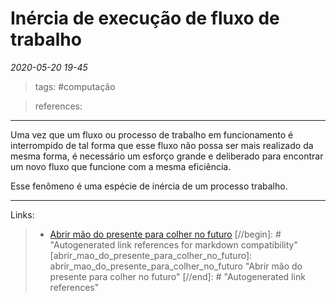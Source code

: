 # Inércia de execução de fluxo de trabalho

*2020-05-20 19-45*
> tags: #computação

> references: 
---
Uma vez que um fluxo ou processo de trabalho em funcionamento é interrompido de tal forma que esse fluxo não possa ser mais realizado da mesma forma, é necessário um esforço grande e deliberado para encontrar um novo fluxo que funcione com a mesma eficiência.

Esse fenômeno é uma espécie de inércia de um processo trabalho.

---
Links:
>   - [Abrir mão do presente para colher no futuro]([[abrir_mao_do_presente_para_colher_no_futuro]])
[//begin]: # "Autogenerated link references for markdown compatibility"
[abrir_mao_do_presente_para_colher_no_futuro]: abrir_mao_do_presente_para_colher_no_futuro "Abrir mão do presente para colher no futuro"
[//end]: # "Autogenerated link references"